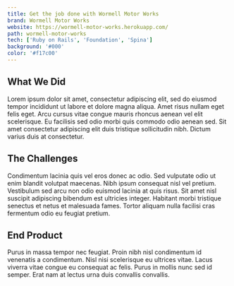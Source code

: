 ```yaml
---
title: Get the job done with Wormell Motor Works
brand: Wormell Motor Works
website: https://wormell-motor-works.herokuapp.com/
path: wormell-motor-works
tech: ['Ruby on Rails', 'Foundation', 'Spina']
background: '#000'
color: '#f17c00'
---
```


## What We Did

Lorem ipsum dolor sit amet, consectetur adipiscing elit, sed do eiusmod tempor incididunt ut labore et dolore magna aliqua. Amet risus nullam eget felis eget. Arcu cursus vitae congue mauris rhoncus aenean vel elit scelerisque. Eu facilisis sed odio morbi quis commodo odio aenean sed. Sit amet consectetur adipiscing elit duis tristique sollicitudin nibh. Dictum varius duis at consectetur.

## The Challenges

Condimentum lacinia quis vel eros donec ac odio. Sed vulputate odio ut enim blandit volutpat maecenas. Nibh ipsum consequat nisl vel pretium. Vestibulum sed arcu non odio euismod lacinia at quis risus. Sit amet nisl suscipit adipiscing bibendum est ultricies integer. Habitant morbi tristique senectus et netus et malesuada fames. Tortor aliquam nulla facilisi cras fermentum odio eu feugiat pretium.

## End Product

Purus in massa tempor nec feugiat. Proin nibh nisl condimentum id venenatis a condimentum. Nisl nisi scelerisque eu ultrices vitae. Lacus viverra vitae congue eu consequat ac felis. Purus in mollis nunc sed id semper. Erat nam at lectus urna duis convallis convallis.
